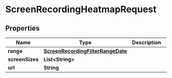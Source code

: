 

# ScreenRecordingHeatmapRequest


## Properties

| Name | Type | Description | Notes |
|------------ | ------------- | ------------- | -------------|
|**range** | [**ScreenRecordingFilterRangeDate**](ScreenRecordingFilterRangeDate.md) |  |  [optional] |
|**screenSizes** | **List&lt;String&gt;** |  |  [optional] |
|**url** | **String** |  |  [optional] |



